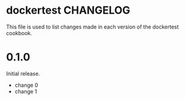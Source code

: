 # dockertest CHANGELOG

This file is used to list changes made in each version of the dockertest cookbook.

# 0.1.0

Initial release.

- change 0
- change 1

